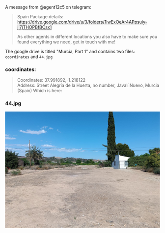 A message from @agent12c5 on telegram:
> Spain Package details:<br>
> https://drive.google.com/drive/u/3/folders/1IwExOeAr4APpsuiy-jl7jTHOPBfBCsx1
> 
> As other agents in different locations you also have to make sure you found everything we need, get in touch with me!

The google drive is titled "Murcia, Part 1" and contains two files: `coordinates` and `44.jpg`

### coordinates:
> Coordinates: 37.991892,-1.218122<br>
> Address: Street Alegría de la Huerta, no number, Javalí Nuevo, Murcia (Spain)
Which is here: <map link>

### 44.jpg
![photo of a parking lot](../../Files/44.jpg)
